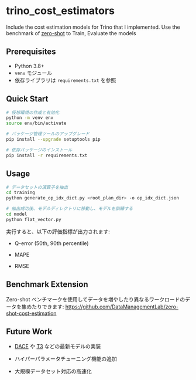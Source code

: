 # trino_cost_estimators

Include the cost estimation models for Trino that I implemented.
Use the benchmark of [zero-shot](https://www.vldb.org/pvldb/vol15/p2361-hilprecht.pdf) to Train, Evaluate the models

## Prerequisites

- Python 3.8+  
- `venv` モジュール  
- 依存ライブラリは `requirements.txt` を参照

## Quick Start

```bash
# 仮想環境の作成と有効化
python -m venv env
source env/bin/activate

# パッケージ管理ツールのアップグレード
pip install --upgrade setuptools pip

# 依存パッケージのインストール
pip install -r requirements.txt
```

## Usage
```bash
# データセットの演算子を抽出
cd training
python generate_op_idx_dict.py <root_plan_dir> -o op_idx_dict.json

# 抽出成功後、モデルディレクトリに移動し、モデルを訓練する
cd model
python flat_vector.py
```

実行すると、以下の評価指標が出力されます:

- Q-error (50th, 90th percentile)

- MAPE

- RMSE

## Benchmark Extension
Zero-shot ベンチマークを使用してデータを増やしたり異なるワークロードのデータを集めたりできます:
https://github.com/DataManagementLab/zero-shot-cost-estimation

## Future Work
- [DACE](https://zheng-kai.com/paper/icde_2024_liang.pdf) や [T3](https://db.in.tum.de/~rieger/papers/t3.pdf) などの最新モデルの実装

- ハイパーパラメータチューニング機能の追加

- 大規模データセット対応の高速化
